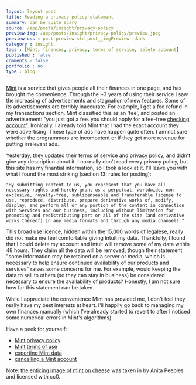 ```yaml
---
layout: layout-post
title: Reading a privacy policy statement
summary: can be quite scary
source: /app/posts/insight/privacy-policy
preview-img: /app/posts/insight/privacy-policy/preview.jpeg
preview-css : post-preview-std post__imgPreview--dark
category : insight
tags : [Mint, finances, privacy, terms of service, delete account]
published : false
comments : false
portfolio : no
type : blog
---
```


[Mint](https://www.mint.com/) is a service that gives people all their finances in one page, and has brought me convenience. Through the ~3 years of using their service I saw the increasing of advertisements and stagnation of new features. Some of its advertisements are terribly inaccurate. For example, I got a fee refund in my transactions section. Mint classified this as an 'fee', and posted an advertisement: "you just got a fee. you should apply for a fee-free [checking account](https://www.ted.com/watch/ted-institute/ted-ibm/marie-wallace-privacy-by-design)". Ironically, I already told Mint that I had the exact account they were advertising. These type of ads have happen quite often. I am not sure whether the programmers are incompetent or if they get more revenue for putting irrelevant ads.

Yesterday, they updated their terms of service and privacy policy, and didn't give any description about it. I normally don't read every privacy policy, but this site has my finantial information, so I took a look at it. I'll leave you with what I found the most striking (section 13: rules for posting):

	"By submitting content to us, you represent that you have all necessary rights and hereby grant us a perpetual, worldwide, non-exclusive, royalty-free, sublicenseable and transferable license to use, reproduce, distribute, prepare derivative works of, modify, display, and perform all or any portion of the content in connection with Services and our business, including without limitation for promoting and redistributing part or all of the site (and derivative works thereof) in any media formats and through any media channels."
	
This broad use licence, hidden within the 15,000 words of legalese, really did not make me feel comfortable giving Intuit my data. Thankfully, I found that I could delete my account and Intuit will remove some of my data within 48 hours. They claim all the data will be removed, though their statement "some information may be retained on a server or media, which is necessary to help ensure continued availability of our products and services" raises some concerns for me. For example, would keeping the data to sell to others (so they can stay in business) be considered necessary to ensure the availability of products? Honestly, I am not sure how far this statement can be taken. 

While I appreciate the convenience Mint has provided me, I don't feel they really have my best interests at heart. I'll happily go back to managing my own finances manually (which I've already started to revert to after I noticed some numerical errors in Mint's algorithms)

Have a peek for yourself:

* [Mint privacy policy](https://www.mint.com/privacy)
* [Mint terms of use](https://www.mint.com/terms)
* [exporting Mint data](https://mint.lc.intuit.com/questions/951225-how-can-i-export-data-from-mint)
* [cancelling a Mint account](https://mint.lc.intuit.com/questions/940738)

Note: [the enticing image of mint on cheese](https://unsplash.com/photos/KMtq9dy-9Vc) was taken in by Anita Peeples and licensed with cc0.
